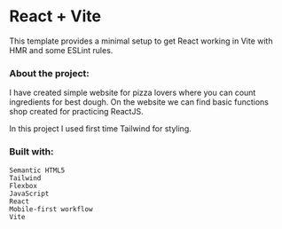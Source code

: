 # React + Vite

This template provides a minimal setup to get React working in Vite with HMR and some ESLint rules.

### About the project:

I have created simple website for pizza lovers where you can count ingredients for best dough. On the website we can find basic functions shop created for practicing ReactJS.

In this project I used first time Tailwind for styling.

### Built with:

    Semantic HTML5
    Tailwind
    Flexbox
    JavaScript
    React
    Mobile-first workflow
    Vite
